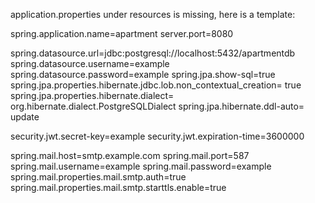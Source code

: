 application.properties under resources is missing, here is a template:

spring.application.name=apartment
server.port=8080

spring.datasource.url=jdbc:postgresql://localhost:5432/apartmentdb
spring.datasource.username=example
spring.datasource.password=example
spring.jpa.show-sql=true
spring.jpa.properties.hibernate.jdbc.lob.non_contextual_creation= true
spring.jpa.properties.hibernate.dialect= org.hibernate.dialect.PostgreSQLDialect
spring.jpa.hibernate.ddl-auto= update

security.jwt.secret-key=example
security.jwt.expiration-time=3600000

spring.mail.host=smtp.example.com
spring.mail.port=587
spring.mail.username=example
spring.mail.password=example
spring.mail.properties.mail.smtp.auth=true
spring.mail.properties.mail.smtp.starttls.enable=true
